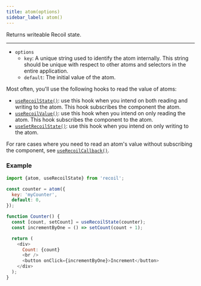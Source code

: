 ```yaml
---
title: atom(options)
sidebar_label: atom()
---
```


Returns writeable Recoil state.

---

- `options`
  - `key`: A unique string used to identify the atom internally. This string should be unique with respect to other atoms and selectors in the entire application.
  - `default`: The initial value of the atom.

Most often, you'll use the following hooks to read the value of atoms:

- [`useRecoilState()`](/docs/api-reference/core/useRecoilState): use this hook when you intend on both reading and writing to the atom. This hook subscribes the component the atom.
- [`useRecoilValue()`](/docs/api-reference/core/useRecoilValue): use this hook when you intend on only reading the atom. This hook subscribes the component to the atom.
- [`useSetRecoilState()`](/docs/api-reference/core/useRecoilState): use this hook when you intend on only writing to the atom.

For rare cases where you need to read an atom's value without subscribing the component, see [`useRecoilCallback()`](/docs/api-reference/core/useRecoilCallback).

### Example

```javascript
import {atom, useRecoilState} from 'recoil';

const counter = atom({
  key: 'myCounter',
  default: 0,
});

function Counter() {
  const [count, setCount] = useRecoilState(counter);
  const incrementByOne = () => setCount(count + 1);

  return (
    <div>
      Count: {count}
      <br />
      <button onClick={incrementByOne}>Increment</button>
    </div>
  );
}
```
